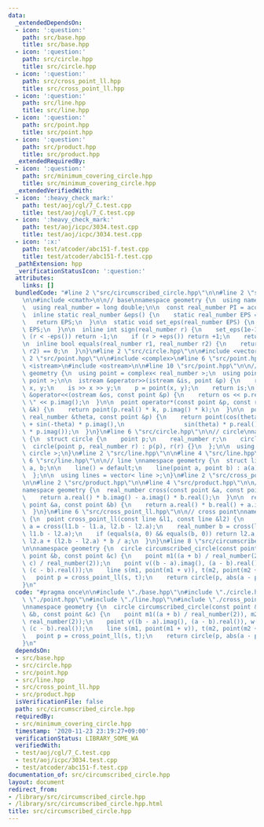 ```yaml
---
data:
  _extendedDependsOn:
  - icon: ':question:'
    path: src/base.hpp
    title: src/base.hpp
  - icon: ':question:'
    path: src/circle.hpp
    title: src/circle.hpp
  - icon: ':question:'
    path: src/cross_point_ll.hpp
    title: src/cross_point_ll.hpp
  - icon: ':question:'
    path: src/line.hpp
    title: src/line.hpp
  - icon: ':question:'
    path: src/point.hpp
    title: src/point.hpp
  - icon: ':question:'
    path: src/product.hpp
    title: src/product.hpp
  _extendedRequiredBy:
  - icon: ':question:'
    path: src/minimum_covering_circle.hpp
    title: src/minimum_covering_circle.hpp
  _extendedVerifiedWith:
  - icon: ':heavy_check_mark:'
    path: test/aoj/cgl/7_C.test.cpp
    title: test/aoj/cgl/7_C.test.cpp
  - icon: ':heavy_check_mark:'
    path: test/aoj/icpc/3034.test.cpp
    title: test/aoj/icpc/3034.test.cpp
  - icon: ':x:'
    path: test/atcoder/abc151-f.test.cpp
    title: test/atcoder/abc151-f.test.cpp
  _pathExtension: hpp
  _verificationStatusIcon: ':question:'
  attributes:
    links: []
  bundledCode: "#line 2 \"src/circumscribed_circle.hpp\"\n\n#line 2 \"src/base.hpp\"\
    \n\n#include <cmath>\n\n// base\nnamespace geometry {\n  using namespace std;\n\
    \  using real_number = long double;\n\n  const real_number PI = acosl(-1);\n\n\
    \  inline static real_number &eps() {\n    static real_number EPS = 1e-10;\n \
    \   return EPS;\n  }\n\n  static void set_eps(real_number EPS) {\n    eps() =\
    \ EPS;\n  }\n\n  inline int sign(real_number r) {\n    set_eps(1e-10);\n    if\
    \ (r < -eps()) return -1;\n    if (r > +eps()) return +1;\n    return 0;\n  }\n\
    \n  inline bool equals(real_number r1, real_number r2) {\n    return sign(r1 -\
    \ r2) == 0;\n  }\n}\n#line 2 \"src/circle.hpp\"\n\n#include <vector>\n\n#line\
    \ 2 \"src/point.hpp\"\n\n#include <complex>\n#line 6 \"src/point.hpp\"\n#include\
    \ <istream>\n#include <ostream>\n\n#line 10 \"src/point.hpp\"\n\n// point\nnamespace\
    \ geometry {\n  using point = complex< real_number >;\n  using points = vector<\
    \ point >;\n\n  istream &operator>>(istream &is, point &p) {\n    real_number\
    \ x, y;\n    is >> x >> y;\n    p = point(x, y);\n    return is;\n  }\n\n  ostream\
    \ &operator<<(ostream &os, const point &p) {\n    return os << p.real() << \"\
    \ \" << p.imag();\n  }\n\n  point operator*(const point &p, const real_number\
    \ &k) {\n    return point(p.real() * k, p.imag() * k);\n  }\n\n  point rotate(const\
    \ real_number &theta, const point &p) {\n    return point(cos(theta) * p.real()\
    \ + sin(-theta) * p.imag(),\n                 sin(theta) * p.real() + cos(-theta)\
    \ * p.imag());\n  }\n}\n#line 6 \"src/circle.hpp\"\n\n// circle\nnamespace geometry\
    \ {\n  struct circle {\n    point p;\n    real_number r;\n    circle() {}\n  \
    \  circle(point p, real_number r) : p(p), r(r) {}\n  };\n\n  using circles = vector<\
    \ circle >;\n}\n#line 2 \"src/line.hpp\"\n\n#line 4 \"src/line.hpp\"\n\n#line\
    \ 6 \"src/line.hpp\"\n\n// line \nnamespace geometry {\n  struct line {\n    point\
    \ a, b;\n\n    line() = default;\n    line(point a, point b) : a(a), b(b) {}\n\
    \  };\n\n  using lines = vector< line >;\n}\n#line 2 \"src/cross_point_ll.hpp\"\
    \n\n#line 2 \"src/product.hpp\"\n\n#line 4 \"src/product.hpp\"\n\n// product\n\
    namespace geometry {\n  real_number cross(const point &a, const point &b) {\n\
    \    return a.real() * b.imag() - a.imag() * b.real();\n  }\n\n  real_number dot(const\
    \ point &a, const point &b) {\n    return a.real() * b.real() + a.imag() * b.imag();\n\
    \  }\n}\n#line 6 \"src/cross_point_ll.hpp\"\n\n// cross point\nnamespace geometry\
    \ {\n  point cross_point_ll(const line &l1, const line &l2) {\n    real_number\
    \ a = cross(l1.b - l1.a, l2.b - l2.a);\n    real_number b = cross(l1.b - l1.a,\
    \ l1.b - l2.a);\n    if (equals(a, 0) && equals(b, 0)) return l2.a;\n    return\
    \ l2.a + (l2.b - l2.a) * b / a;\n  }\n}\n#line 8 \"src/circumscribed_circle.hpp\"\
    \n\nnamespace geometry {\n  circle circumscribed_circle(const point &a, const\
    \ point &b, const point &c) {\n    point m1((a + b) / real_number(2)), m2((b +\
    \ c) / real_number(2));\n    point v((b - a).imag(), (a - b).real()), w((b - c).imag(),\
    \ (c - b).real());\n    line s(m1, point(m1 + v)), t(m2, point(m2 + w));\n\n \
    \   point p = cross_point_ll(s, t);\n    return circle(p, abs(a - p));\n  }\n\
    }\n"
  code: "#pragma once\n\n#include \"./base.hpp\"\n#include \"./circle.hpp\"\n#include\
    \ \"./point.hpp\"\n#include \"./line.hpp\"\n#include \"./cross_point_ll.hpp\"\n\
    \nnamespace geometry {\n  circle circumscribed_circle(const point &a, const point\
    \ &b, const point &c) {\n    point m1((a + b) / real_number(2)), m2((b + c) /\
    \ real_number(2));\n    point v((b - a).imag(), (a - b).real()), w((b - c).imag(),\
    \ (c - b).real());\n    line s(m1, point(m1 + v)), t(m2, point(m2 + w));\n\n \
    \   point p = cross_point_ll(s, t);\n    return circle(p, abs(a - p));\n  }\n\
    }\n"
  dependsOn:
  - src/base.hpp
  - src/circle.hpp
  - src/point.hpp
  - src/line.hpp
  - src/cross_point_ll.hpp
  - src/product.hpp
  isVerificationFile: false
  path: src/circumscribed_circle.hpp
  requiredBy:
  - src/minimum_covering_circle.hpp
  timestamp: '2020-11-23 23:19:27+09:00'
  verificationStatus: LIBRARY_SOME_WA
  verifiedWith:
  - test/aoj/cgl/7_C.test.cpp
  - test/aoj/icpc/3034.test.cpp
  - test/atcoder/abc151-f.test.cpp
documentation_of: src/circumscribed_circle.hpp
layout: document
redirect_from:
- /library/src/circumscribed_circle.hpp
- /library/src/circumscribed_circle.hpp.html
title: src/circumscribed_circle.hpp
---
```

